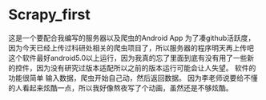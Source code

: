 # Scrapy_first
这是一个要配合我编写的服务器以及爬虫的Android App
为了凑github活跃度，因为今天已经上传过科研处相关的爬虫项目了，所以服务器的程序明天再上传吧
这个软件最好android5.0以上运行，因为我真的忘了里面到底有没有用了一些新的控件，因为没有研究过版本适配所以之前的版本运行可能会让人失望。
软件的功能很简单
输入数据，爬虫开始自己动，然后返回数据。
因为李老师说要给不懂的人看起来炫酷一点，所以我好像熬夜写了个动画，虽然还是不够炫酷。
